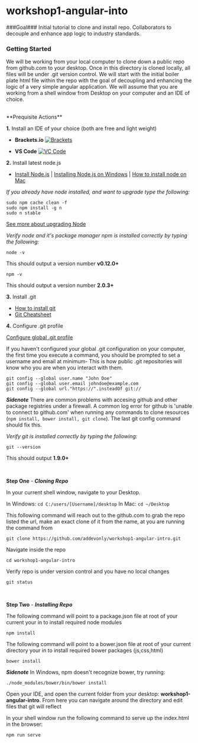 # workshop1-angular-into
###Goal###
Initial tutorial to clone and install repo. Collaborators to decouple and enhance app logic to industry standards.

### Getting Started
We will be working from your local computer to clone down a public repo from github.com to your desktop. Once in this directory is cloned locally, all files will be under .git version control. We will start with the initial boiler plate html file within the repo with the goal of decoupling and enhancing the logic of a very simple angular application. We will assume that you are working from a shell window from Desktop on your computer and an IDE of choice.

<br />
**Prequisite Actions**

**1.** Install an IDE of your choice (both are free and light weight)
* **Brackets.io**
[![Brackets](http://brackets.io/img/hero.png "Adobe Brackets")](http://brackets.io/)


* **VS Code**
[![VC Code](https://code.visualstudio.com/Content/images/hero-osx.png "VS Code IDE")](https://code.visualstudio.com/)


**2.** Install latest node.js <br />
* [Install Node.js](https://nodejs.org/en/) | [Installing Node.js on Windows](http://blog.teamtreehouse.com/install-node-js-npm-windows) | [How to install node on Mac](http://blog.teamtreehouse.com/install-node-js-npm-mac)

*If you already have node installed, and want to upgrade type the following:*

    sudo npm cache clean -f
    sudo npm install -g n
    sudo n stable

[See more about upgrading Node](http://davidwalsh.name/upgrade-nodejs)

*Verify node and it's package manager npm is installed correctly by typing the following:*

    node -v
This should output a version number **v0.12.0+**

    npm -v
This should output a version number **2.0.3+**


**3.** Install .git <br />
* [How to install git](https://git-scm.com/book/en/v2/Getting-Started-Installing-Git)
* [Git Cheatsheet](https://training.github.com/kit/downloads/github-git-cheat-sheet.pdf)

**4.** Configure .git profile

[Configure global .git profile](https://git-scm.com/book/en/v2/Getting-Started-First-Time-Git-Setup)


If you haven't configured your global .git configuration on your computer, the first time you execute a command, you should be prompted to set a username and email at minimum- This is how public .git repositories will know who you are when you interact with them.

    git config --global user.name "John Doe"
    git config --global user.email johndoe@example.com
    git config --global url."https://".insteadOf git://

***Sidenote*** There are common problems with accesing github and other package registries under a firewall. A common log error for github is 'unable to connect to github.com' when running any commands to clone resources (`npm install, bower install, git clone`). The last git config command should fix this.

*Verify git is installed correctly by typing the following:*

    git --version
This should output **1.9.0+**

<br/>


**Step One** - ***Cloning Repo***

In your current shell window, navigate to your Desktop.

In Windows: `cd C:/users/[Username]/desktop`
In Mac: `cd ~/Desktop`

This following command will reach out to the github.com to grab the repo listed the url, make an exact clone of it from the name, at you are running the command from

    git clone https://github.com/addevonly/workshop1-angular-intro.git

Navigate inside the repo

    cd workshop1-angular-intro

Verify repo is under version control and you have no local changes

    git status

<br/>

**Step Two** - ***Installing Repo***

The following command will point to a package.json file at root of your current your in to install required node modules

    npm install

The following command will point to a bower.json file at root of your current directory your in to install required bower packages (js,css,html)

    bower install

***Sidenote*** In Windows, npm doesn't recognize bower, try running:

`./node_modules/bower/bin/bower install`

Open your IDE, and open the current folder from your desktop: **workshop1-angular-intro**. From here you can navigate around the directory and edit files that git will reflect

In your shell window run the following command to serve up the index.html in the browser:

    npm run serve
